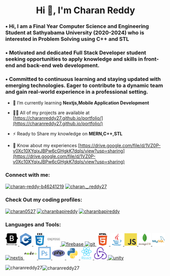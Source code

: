 <h1 align="center">Hi 👋, I'm Charan Reddy</h1>
<h3 align="left">• Hi, I am a Final Year Computer Science and Engineering Student at Sathyabama University (2020-2024) who is interested in Problem Solving using C++ and STL </h3>
<h3 align="left">• Motivated and dedicated Full Stack Developer student seeking opportunities to apply knowledge and skills in front-end and back-end web development. </h3>
<h3 align="left">• Committed to continuous learning and staying updated with emerging technologies. Eager to contribute to a dynamic team and gain real-world experience in a professional setting.</h3>

- 🌱 I’m currently learning **Nextjs,Mobile Application Development**

- 👨‍💻 All of my projects are available at [https://charanreddy27.github.io/portfolio/](https://charanreddy27.github.io/portfolio/)

- ⚡ Ready to Share my knowledge on **MERN,C++,STL**

- 📄 Know about my experiences [https://drive.google.com/file/d/1VZ0P-v0Xc10XYqixJBPw6cGHgkK7dqIs/view?usp=sharing](https://drive.google.com/file/d/1VZ0P-v0Xc10XYqixJBPw6cGHgkK7dqIs/view?usp=sharing)

<h3 align="left">Connect with me:</h3>
<p align="left">
<a href="https://linkedin.com/in/charan-reddy-b46241219" target="blank"><img align="center" src="https://raw.githubusercontent.com/rahuldkjain/github-profile-readme-generator/master/src/images/icons/Social/linked-in-alt.svg" alt="charan-reddy-b46241219" height="30" width="40" /></a>
<a href="https://instagram.com/charan._.reddy27" target="blank"><img align="center" src="https://raw.githubusercontent.com/rahuldkjain/github-profile-readme-generator/master/src/images/icons/Social/instagram.svg" alt="charan._.reddy27" height="30" width="40" /></a>

</p>
<h3 align="left">Check Out my coding profiles:</h3>
<p align="left">
  <a href="https://www.codechef.com/users/charan0527" target="blank"><img align="center" src="https://cdn.jsdelivr.net/npm/simple-icons@3.1.0/icons/codechef.svg" alt="charan0527" height="30" width="40" /></a>
<a href="https://www.leetcode.com/charanbapireddy" target="blank"><img align="center" src="https://raw.githubusercontent.com/rahuldkjain/github-profile-readme-generator/master/src/images/icons/Social/leet-code.svg" alt="charanbapireddy" height="30" width="40" /></a>
<a href="https://auth.geeksforgeeks.org/user/charanbapireddy" target="blank"><img align="center" src="https://raw.githubusercontent.com/rahuldkjain/github-profile-readme-generator/master/src/images/icons/Social/geeks-for-geeks.svg" alt="charanbapireddy" height="30" width="40" /></a>
 </p>

<h3 align="left">Languages and Tools:</h3>
<p align="left"> <a href="https://getbootstrap.com" target="_blank" rel="noreferrer"> <img src="https://raw.githubusercontent.com/devicons/devicon/master/icons/bootstrap/bootstrap-plain-wordmark.svg" alt="bootstrap" width="40" height="40"/> </a> <a href="https://www.w3schools.com/cpp/" target="_blank" rel="noreferrer"> <img src="https://raw.githubusercontent.com/devicons/devicon/master/icons/cplusplus/cplusplus-original.svg" alt="cplusplus" width="40" height="40"/> </a> <a href="https://www.w3schools.com/css/" target="_blank" rel="noreferrer"> <img src="https://raw.githubusercontent.com/devicons/devicon/master/icons/css3/css3-original-wordmark.svg" alt="css3" width="40" height="40"/> </a> <a href="https://expressjs.com" target="_blank" rel="noreferrer"> <img src="https://raw.githubusercontent.com/devicons/devicon/master/icons/express/express-original-wordmark.svg" alt="express" width="40" height="40"/> </a> <a href="https://firebase.google.com/" target="_blank" rel="noreferrer"> <img src="https://www.vectorlogo.zone/logos/firebase/firebase-icon.svg" alt="firebase" width="40" height="40"/> </a> <a href="https://git-scm.com/" target="_blank" rel="noreferrer"> <img src="https://www.vectorlogo.zone/logos/git-scm/git-scm-icon.svg" alt="git" width="40" height="40"/> </a> <a href="https://www.w3.org/html/" target="_blank" rel="noreferrer"> <img src="https://raw.githubusercontent.com/devicons/devicon/master/icons/html5/html5-original-wordmark.svg" alt="html5" width="40" height="40"/> </a> <a href="https://www.java.com" target="_blank" rel="noreferrer"> <img src="https://raw.githubusercontent.com/devicons/devicon/master/icons/java/java-original.svg" alt="java" width="40" height="40"/> </a> <a href="https://developer.mozilla.org/en-US/docs/Web/JavaScript" target="_blank" rel="noreferrer"> <img src="https://raw.githubusercontent.com/devicons/devicon/master/icons/javascript/javascript-original.svg" alt="javascript" width="40" height="40"/> </a> <a href="https://www.mongodb.com/" target="_blank" rel="noreferrer"> <img src="https://raw.githubusercontent.com/devicons/devicon/master/icons/mongodb/mongodb-original-wordmark.svg" alt="mongodb" width="40" height="40"/> </a> <a href="https://www.mysql.com/" target="_blank" rel="noreferrer"> <img src="https://raw.githubusercontent.com/devicons/devicon/master/icons/mysql/mysql-original-wordmark.svg" alt="mysql" width="40" height="40"/> </a> <a href="https://nextjs.org/" target="_blank" rel="noreferrer"> <img src="https://cdn.worldvectorlogo.com/logos/nextjs-2.svg" alt="nextjs" width="40" height="40"/> </a> <a href="https://nodejs.org" target="_blank" rel="noreferrer"> <img src="https://raw.githubusercontent.com/devicons/devicon/master/icons/nodejs/nodejs-original-wordmark.svg" alt="nodejs" width="40" height="40"/> </a> <a href="https://www.photoshop.com/en" target="_blank" rel="noreferrer"> <img src="https://raw.githubusercontent.com/devicons/devicon/master/icons/photoshop/photoshop-line.svg" alt="photoshop" width="40" height="40"/> </a> <a href="https://www.php.net" target="_blank" rel="noreferrer"> <img src="https://raw.githubusercontent.com/devicons/devicon/master/icons/php/php-original.svg" alt="php" width="40" height="40"/> </a> <a href="https://www.python.org" target="_blank" rel="noreferrer"> <img src="https://raw.githubusercontent.com/devicons/devicon/master/icons/python/python-original.svg" alt="python" width="40" height="40"/> </a> <a href="https://reactjs.org/" target="_blank" rel="noreferrer"> <img src="https://raw.githubusercontent.com/devicons/devicon/master/icons/react/react-original-wordmark.svg" alt="react" width="40" height="40"/> </a> <a href="https://redux.js.org" target="_blank" rel="noreferrer"> <img src="https://raw.githubusercontent.com/devicons/devicon/master/icons/redux/redux-original.svg" alt="redux" width="40" height="40"/> </a> <a href="https://unity.com/" target="_blank" rel="noreferrer"> <img src="https://www.vectorlogo.zone/logos/unity3d/unity3d-icon.svg" alt="unity" width="40" height="40"/> </a> </p>

<p><img align="left" src="https://github-readme-stats.vercel.app/api/top-langs?username=charanreddy27&show_icons=true&locale=en&layout=compact" alt="charanreddy27" /></p>

<!-- <p>&nbsp;<img align="center" src="https://github-readme-stats.vercel.app/api?username=charanreddy27&show_icons=true&locale=en" alt="charanreddy27" /></p> -->

<p><img align="center" src="https://github-readme-streak-stats.herokuapp.com/?user=charanreddy27&" alt="charanreddy27" /></p>
